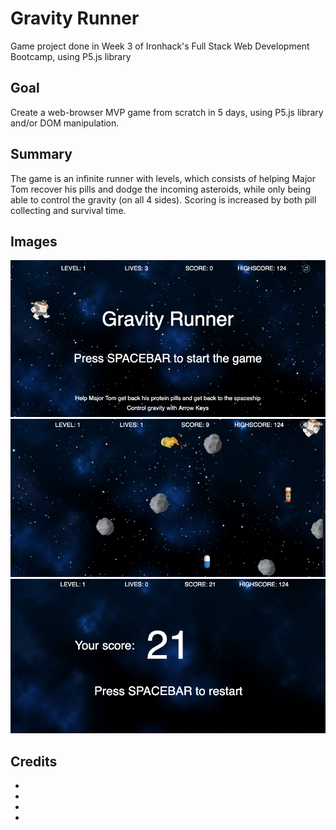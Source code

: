 <h1>Gravity Runner</h1>
Game project done in Week 3 of Ironhack's Full Stack Web Development Bootcamp, using P5.js library

<h2>Goal</h2>
Create a web-browser MVP game from scratch in 5 days, using P5.js library and/or DOM manipulation.

<h2>Summary</h2>
The game is an infinite runner with levels, which consists of helping Major Tom recover his pills and dodge the incoming asteroids, while only being able to control the gravity (on all 4 sides).
Scoring is increased by both pill collecting and survival time.

<h2>Images</h2>

<img src="/assets/screenshots/Screenshot 2020-04-09 at 16.01.48.png" alt="Start screen image">
<img src="/assets/screenshots/Screenshot 2020-04-09 at 16.14.27.png" alt="Ingame image">
<img src="/assets/screenshots/Screenshot 2020-04-09 at 16.14.40.png" alt="End screen image">

<h2>Credits</h2>
<ul>
    <li></li>
    <li></li>
    <li></li>
    <li></li>
</ul>
